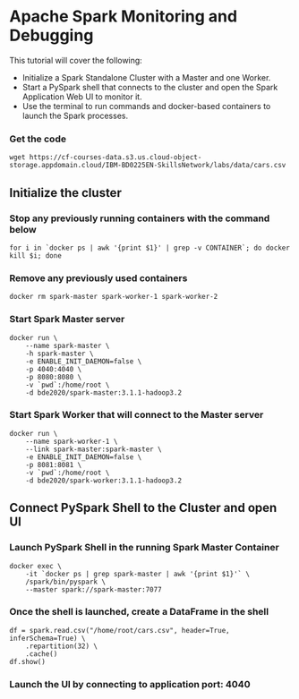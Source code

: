# Apache Spark Monitoring and Debugging

This tutorial will cover the following:
- Initialize a Spark Standalone Cluster with a Master and one Worker.
- Start a PySpark shell that connects to the cluster and open the Spark Application Web UI to monitor it. 
- Use the terminal to run commands and docker-based containers to launch the Spark processes.

### Get the code
```
wget https://cf-courses-data.s3.us.cloud-object-storage.appdomain.cloud/IBM-BD0225EN-SkillsNetwork/labs/data/cars.csv
```

## **Initialize the cluster**

### Stop any previously running containers with the command below
```
for i in `docker ps | awk '{print $1}' | grep -v CONTAINER`; do docker kill $i; done
```

### Remove any previously used containers
```
docker rm spark-master spark-worker-1 spark-worker-2
```

### Start Spark Master server
```
docker run \
    --name spark-master \
    -h spark-master \
    -e ENABLE_INIT_DAEMON=false \
    -p 4040:4040 \
    -p 8080:8080 \
    -v `pwd`:/home/root \
    -d bde2020/spark-master:3.1.1-hadoop3.2
```

### Start Spark Worker that will connect to the Master server
```
docker run \
    --name spark-worker-1 \
    --link spark-master:spark-master \
    -e ENABLE_INIT_DAEMON=false \
    -p 8081:8081 \
    -v `pwd`:/home/root \
    -d bde2020/spark-worker:3.1.1-hadoop3.2
```

## **Connect PySpark Shell to the Cluster and open UI**

### Launch PySpark  Shell in the running Spark Master Container
```
docker exec \
    -it `docker ps | grep spark-master | awk '{print $1}'` \
    /spark/bin/pyspark \
    --master spark://spark-master:7077
```

### Once the shell is launched, create a DataFrame in the shell
```
df = spark.read.csv("/home/root/cars.csv", header=True, inferSchema=True) \
    .repartition(32) \
    .cache()
df.show()
```

### Launch the UI by connecting to application port: 4040




